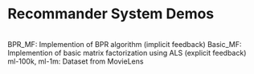 # Recommander System Demos
<br>
BPR_MF: Implemention of BPR algorithm (implicit feedback)
Basic_MF: Implemention of basic matrix factorization using ALS (explicit feedback)
<br>
ml-100k, ml-1m: Dataset from MovieLens
